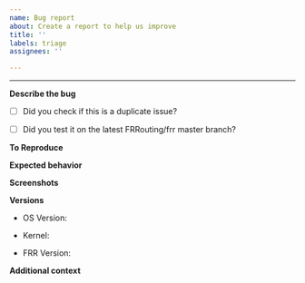 ```yaml
---
name: Bug report
about: Create a report to help us improve
title: ''
labels: triage
assignees: ''

---
```


<!--

*** ATTENTION ***

YOU MUST READ THIS TO HAVE YOUR ISSUE ADDRESSED

PLEASE READ AND FILL OUT THIS TEMPLATE

NEGLECTING TO PROVIDE INFORMATION REQUESTED HERE WILL RESULT IN
SIGNIFICANT DELAYS ADDRESSING YOUR ISSUE

ALWAYS PROVIDE:
- FRR VERSION
- OPERATING SYSTEM VERSION
- KERNEL VERSION

FAILURE TO PROVIDE THIS MAY RESULT IN YOUR ISSUE BEING IGNORED

FOLLOW THESE GUIDELINES:

- When reporting a crash, provide a backtrace
- When pasting configs, logs, shell output, backtraces, and other large chunks
  of text, surround this text with triple backtics

  ```
  like this
  ```

- Include the FRR version; if you built from Git, please provide the commit
  hash
- Write your issue in English

-->

---------------

**Describe the bug**
<!--
A clear and concise description of what the bug is.

Put "x" in "[ ]" if you already tried following:
-->

- [ ] Did you check if this is a duplicate issue?
- [ ] Did you test it on the latest FRRouting/frr master branch?


**To Reproduce**
<!--
Describe the steps to reproduce the behavior.
Be as descriptive as possible.

For example:

1. Go to '...'
2. Click on '....'
3. Scroll down to '....'
4. See error
-->

**Expected behavior**
<!--
Write here a clear and concise description of what you expected to happen when
using the reproduction steps you provided above
-->

**Screenshots**
<!--
If applicable, add screenshots to help explain your problem.
-->

**Versions**
<!--
Include your operating system type and version here

FAILURE TO PROVIDE THIS MAY RESULT IN YOUR ISSUE BEING IGNORED
-->
<!-- e.g. Fedora 24, Debian 10] -->
 - OS Version:
<!-- [e.g. Linux 5.4, OpenBSD 6.6] -->
 - Kernel:
<!-- e.g. 6.0, 7.4 -->
 - FRR Version:

**Additional context**
<!--
Add any other context about the problem here.
-->
